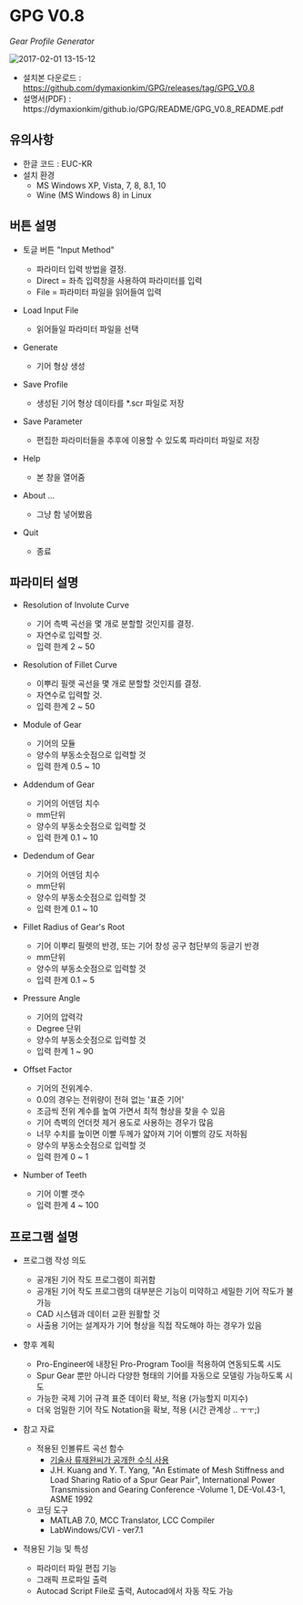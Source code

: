# GPG V0.8

_Gear Profile Generator_

![2017-02-01 13-15-12](https://cloud.githubusercontent.com/assets/12775748/22495085/8a1546a0-e880-11e6-8302-089ae74e31b0.png)

* 설치본 다운로드 : https://github.com/dymaxionkim/GPG/releases/tag/GPG_V0.8
* 설명서(PDF) : https://dymaxionkim/github.io/GPG/README/GPG_V0.8_README.pdf


## 유의사항
* 한글 코드 : EUC-KR
* 설치 환경
  - MS Windows XP, Vista, 7, 8, 8.1, 10
  - Wine (MS Windows 8) in Linux

## 버튼 설명

* 토글 버튼 "Input Method"
  - 파라미터 입력 방법을 결정.
  - Direct = 좌측 입력창을 사용하여 파라미터를 입력
  - File = 파라미터 파일을 읽어들여 입력

* Load Input File
  - 읽어들일 파라미터 파일을 선택

* Generate
  - 기어 형상 생성

* Save Profile
  - 생성된 기어 형상 데이타를 *.scr 파일로 저장

* Save Parameter
  - 편집한 파라미터들을 추후에 이용할 수 있도록 파라미터 파일로 저장

* Help
  - 본 창을 열어줌

* About ...
  - 그냥 함 넣어봤음

* Quit
  - 종료


## 파라미터 설명
* Resolution of Involute Curve
  - 기어 측벽 곡선을 몇 개로 분할할 것인지를 결정.
  - 자연수로 입력할 것.
  - 입력 한계 2 ~ 50

* Resolution of Fillet Curve
  - 이뿌리 필렛 곡선을 몇 개로 분할할 것인지를 결정.
  - 자연수로 입력할 것.
  - 입력 한계 2 ~ 50

* Module of Gear
  - 기어의 모듈
  - 양수의 부동소숫점으로 입력할 것
  - 입력 한계 0.5 ~ 10

* Addendum of Gear
  - 기어의 어덴덤 치수
  - mm단위
  - 양수의 부동소숫점으로 입력할 것
  - 입력 한계 0.1 ~ 10

* Dedendum of Gear
  - 기어의 어덴덤 치수
  - mm단위
  - 양수의 부동소숫점으로 입력할 것
  - 입력 한계 0.1 ~ 10

* Fillet Radius of Gear's Root
  - 기어 이뿌리 필렛의 반경, 또는 기어 창성 공구 첨단부의 둥글기 반경
  - mm단위
  - 양수의 부동소숫점으로 입력할 것
  - 입력 한계 0.1 ~ 5

* Pressure Angle
  - 기어의 압력각
  - Degree 단위
  - 양수의 부동소숫점으로 입력할 것
  - 입력 한계 1 ~ 90

* Offset Factor
  - 기어의 전위계수.
  - 0.0의 경우는 전위량이 전혀 없는 '표준 기어'
  - 조금씩 전위 계수를 높여 가면서 최적 형상을 찾을 수 있음
  - 기어 측벽의 언더컷 제거 용도로 사용하는 경우가 많음
  - 너무 수치를 높이면 이빨 두께가 얇아져 기어 이빨의 강도 저하됨
  - 양수의 부동소숫점으로 입력할 것
  - 입력 한계 0 ~ 1

* Number of Teeth
  - 기어 이빨 갯수
  - 입력 한계 4 ~ 100


## 프로그램 설명

* 프로그램 작성 의도
  - 공개된 기어 작도 프로그램이 희귀함
  - 공개된 기어 작도 프로그램의 대부분은 기능이 미약하고 세밀한 기어 작도가 불가능
  - CAD 시스템과 데이터 교환 원활할 것
  - 사출용 기어는 설계자가 기어 형상을 직접 작도해야 하는 경우가 있음

* 향후 계획
  - Pro-Engineer에 내장된 Pro-Program Tool을 적용하여 연동되도록 시도
  - Spur Gear 뿐만 아니라 다양한 형태의 기어를 자동으로 모델링 가능하도록 시도
  - 가능한 국제 기어 규격 표준 데이터 확보, 적용 (가능할지 미지수)
  - 더욱 엄밀한 기어 작도 Notation을 확보, 적용 (시간 관계상 ..  ㅜㅜ;)

* 참고 자료
  - 적용된 인볼류트 곡선 함수
    - [기술사 류재완씨가 공개한 수식 사용](https://cloud.githubusercontent.com/assets/12775748/22495094/96708464-e880-11e6-9dc4-5d5fe5519f59.png)
    - J.H. Kuang and Y. T. Yang, "An Estimate of Mesh Stiffness and Load Sharing Ratio of a Spur Gear Pair", International Power Transmission and Gearing Conference -Volume 1, DE-Vol.43-1, ASME 1992
  - 코딩 도구
    - MATLAB 7.0, MCC Translator, LCC Compiler
    - LabWindows/CVI  - ver7.1


* 적용된 기능 및 특성
  - 파라미터 파일 편집 기능
  - 그래픽 프로파일 출력
  - Autocad Script File로 출력, Autocad에서 자동 작도 가능



